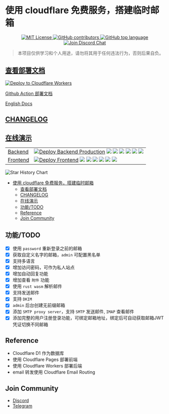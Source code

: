 # 使用 cloudflare 免费服务，搭建临时邮箱

<p align="center">
  <a href="https://github.com/dreamhunter2333/cloudflare_temp_email/blob/main/LICENSE">
    <img alt="MIT License" src="https://img.shields.io/github/license/dreamhunter2333/cloudflare_temp_email">
  </a>
  <a href="https://github.com/dreamhunter2333/cloudflare_temp_email/graphs/contributors">
   <img alt="GitHub contributors" src="https://img.shields.io/github/contributors/dreamhunter2333/cloudflare_temp_email">
  </a>
  <a href="">
    <img alt="GitHub top language" src="https://img.shields.io/github/languages/top/dreamhunter2333/cloudflare_temp_email">
  </a>
  <a href="https://discord.gg/dQEwTWhA6Q">
     <img alt="Join Discord Chat" src="https://img.shields.io/discord/1238705663623036939.svg?label=discord&logo=discord">
  </a>
</p>

> 本项目仅供学习和个人用途，请勿将其用于任何违法行为，否则后果自负。

## [查看部署文档](https://temp-mail-docs.awsl.uk)

[![Deploy to Cloudflare Workers](https://deploy.workers.cloudflare.com/button)](https://deploy.workers.cloudflare.com/?url=https://github.com/dreamhunter2333/cloudflare_temp_email)

[Github Action 部署文档](https://temp-mail-docs.awsl.uk/zh/guide/github-action.html)

[English Docs](https://temp-mail-docs.awsl.uk/en/)

## [CHANGELOG](CHANGELOG.md)

## [在线演示](https://mail.awsl.uk/)

|                                            |                                                                                                                                                                                                                                                                                                                                                                                                                                                                                                                                                                                |
| ------------------------------------------ | ------------------------------------------------------------------------------------------------------------------------------------------------------------------------------------------------------------------------------------------------------------------------------------------------------------------------------------------------------------------------------------------------------------------------------------------------------------------------------------------------------------------------------------------------------------------------------ |
| [Backend](https://temp-email-api.awsl.uk/) | [![Deploy Backend Production](https://github.com/dreamhunter2333/cloudflare_temp_email/actions/workflows/backend_deploy.yaml/badge.svg)](https://github.com/dreamhunter2333/cloudflare_temp_email/actions/workflows/backend_deploy.yaml) ![](https://uptime.aks.awsl.icu/api/badge/10/status) ![](https://uptime.aks.awsl.icu/api/badge/10/uptime) ![](https://uptime.aks.awsl.icu/api/badge/10/ping) ![](https://uptime.aks.awsl.icu/api/badge/10/avg-response) ![](https://uptime.aks.awsl.icu/api/badge/10/cert-exp) ![](https://uptime.aks.awsl.icu/api/badge/10/response) |
| [Frontend](https://mail.awsl.uk/)          | [![Deploy Frontend](https://github.com/dreamhunter2333/cloudflare_temp_email/actions/workflows/frontend_deploy.yaml/badge.svg)](https://github.com/dreamhunter2333/cloudflare_temp_email/actions/workflows/frontend_deploy.yaml) ![](https://uptime.aks.awsl.icu/api/badge/12/status) ![](https://uptime.aks.awsl.icu/api/badge/12/uptime) ![](https://uptime.aks.awsl.icu/api/badge/12/ping) ![](https://uptime.aks.awsl.icu/api/badge/12/avg-response) ![](https://uptime.aks.awsl.icu/api/badge/12/cert-exp) ![](https://uptime.aks.awsl.icu/api/badge/12/response)         |

<picture>
  <source media="(prefers-color-scheme: dark)" srcset="https://api.star-history.com/svg?repos=dreamhunter2333/cloudflare_temp_email&type=Date&theme=dark" />
  <source media="(prefers-color-scheme: light)" srcset="https://api.star-history.com/svg?repos=dreamhunter2333/cloudflare_temp_email&type=Date" />
  <img alt="Star History Chart" src="https://api.star-history.com/svg?repos=dreamhunter2333/cloudflare_temp_email&type=Date" />
</picture>

- [使用 cloudflare 免费服务，搭建临时邮箱](#使用-cloudflare-免费服务搭建临时邮箱)
  - [查看部署文档](#查看部署文档)
  - [CHANGELOG](#changelog)
  - [在线演示](#在线演示)
  - [功能/TODO](#功能todo)
  - [Reference](#reference)
  - [Join Community](#join-community)

## 功能/TODO

- [x] 使用 `password` 重新登录之前的邮箱
- [x] 获取自定义名字的邮箱，`admin` 可配置黑名单
- [x] 支持多语言
- [x] 增加访问密码，可作为私人站点
- [x] 增加自动回复功能
- [x] 增加查看 `附件` 功能
- [x] 使用 `rust wasm` 解析邮件
- [x] 支持发送邮件
- [x] 支持 `DKIM`
- [x] `admin` 后台创建无前缀邮箱
- [x] 添加 `SMTP proxy server`，支持 `SMTP` 发送邮件, `IMAP` 查看邮件
- [x] 添加完整的用户注册登录功能，可绑定邮箱地址，绑定后可自动获取邮箱JWT凭证切换不同邮箱

## Reference

- Cloudflare D1 作为数据库
- 使用 Cloudflare Pages 部署前端
- 使用 Cloudflare Workers 部署后端
- email 转发使用 Cloudflare Email Routing

## Join Community

- [Discord](https://discord.gg/dQEwTWhA6Q)
- [Telegram](https://t.me/+Na5HZiP1TY1kMjc1)
